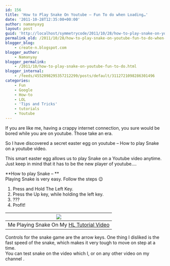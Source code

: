 ```yaml
---
id: 156
title: 'How to Play Snake On Youtube – Fun To do when Loading…'
date: '2011-10-28T12:35:00+00:00'
author: namanyayg
layout: post
guid: 'http://localhost/symmetrycode/2011/10/28/how-to-play-snake-on-youtube-fun-to-do-when-loading/'
permalink_old: /2011/10/28/how-to-play-snake-on-youtube-fun-to-do-when-loading/
blogger_blog:
    - create-n.blogspot.com
blogger_author:
    - Namanyay
blogger_permalink:
    - /2011/10/how-to-play-snake-on-youtube-fun-to-do.html
blogger_internal:
    - /feeds/4552098295357212299/posts/default/3112721098286301496
categories:
    - Fun
    - Google
    - How-to
    - LOL
    - 'Tips and Tricks'
    - tutorials
    - Youtube
---
```


If you are like me, having a crappy internet connection, you sure would be bored while you are on youtube. Those take an era. 
  

So I have discovered a secret easter egg on youtube – How to play Snake on a youtube video. 
  

This smart easter egg allows us to play Snake on a Youtube video anytime. Just keep in mind that it has to be the new player of youtube…. 
  

**How to play Snake – **  
Playing Snake is very easy. Follow the steps 😉

1. Press and Hold The Left Key.
2. Press the Up key, while holding the left key.
3. ???
4. Profit!

| [![](http://3.bp.blogspot.com/-avWrVEgAW-M/TqqaP9m2IuI/AAAAAAAAAZw/SJyi_Ary_58/s400/Snake_Youtbe.png)](http://3.bp.blogspot.com/-avWrVEgAW-M/TqqaP9m2IuI/AAAAAAAAAZw/SJyi_Ary_58/s1600/Snake_Youtbe.png) |
|---|
| Me Playing Snake On My [HL Tutorial Video](http://www.youtube.com/watch?v=8UkE99OT-yU) |

Controls for the snake game are the arrow keys. One thing I disliked is the fast speed of the snake, which makes it very tough to move on step at a time.   
You can test snake on the video which I, or on any other video on my channel . 